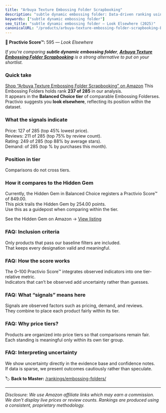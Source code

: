 ```yaml
---
title: "Arbuya Texture Embossing Folder Scrapbooking"
description: "subtle dynamic embossing folder: Data-driven ranking using the Practivio Score™. Positioned by quality, value, demand, findability, momentum."
keywords: ["subtle dynamic embossing folder"]
seo_title: "subtle dynamic embossing folder — Look Elsewhere (2025)"
canonicalURL: "/products/arbuya-texture-embossing-folder-scrapbooking-B0DY7L6778/"
---
```


**🚫 Practivio Score™:** 595 — _Look Elsewhere_


*If you're comparing **subtle dynamic embossing folder**, **[Arbuya Texture Embossing Folder Scrapbooking](https://www.amazon.com/dp/B0DY7L6778?tag=practivio-20)** is a strong alternative to put on your shortlist.*
### Quick take
[Shop “Arbuya Texture Embossing Folder Scrapbooking” on Amazon](https://www.amazon.com/dp/B0DY7L6778?tag=practivio-20)
This Embossing Folders holds rank **237 of 285** in our analysis.  
It appears in the **Balanced Choice tier** of comparable Embossing Folderses.  
Practivio suggests you **look elsewhere**, reflecting its position within the dataset.

### What the signals indicate
Price: 127 of 285 (top 45% lowest price).  
Reviews: 211 of 285 (top 75% by review count).  
Rating: 249 of 285 (top 88% by average stars).  
Demand:  of 285 (top % by purchases this month).

### Position in tier
Comparisons do not cross tiers.

### How it compares to the Hidden Gem
Currently, the Hidden Gem in Balanced Choice registers a Practivio Score™ of 849.00.  
This pick trails the Hidden Gem by 254.00 points.  
Use this as a guidepost when comparing within the tier.  

See the Hidden Gem on Amazon → [View listing](https://www.amazon.com/dp/B0006HXBSU?tag=practivio-20)

### FAQ: Inclusion criteria
Only products that pass our baseline filters are included.  
That keeps every designation valid and meaningful.

### FAQ: How the score works
The 0–100 Practivio Score™ integrates observed indicators into one tier-relative metric.  
Indicators that can’t be observed add uncertainty rather than guesses.

### FAQ: What “signals” means here
Signals are observed factors such as pricing, demand, and reviews.  
They combine to place each product fairly within its tier.

### FAQ: Why price tiers?
Products are organized into price tiers so that comparisons remain fair.  
Each standing is meaningful only within its own tier group.

### FAQ: Interpreting uncertainty
We show uncertainty directly in the evidence base and confidence notes.  
If data is sparse, we present outcomes cautiously rather than speculate.


🏷️ **Back to Master:** [/rankings/embossing-folders/](/rankings/embossing-folders/)

---
_Disclosure: We use Amazon affiliate links which may earn a commission. We don’t display live prices or review counts. Rankings are produced using a consistent, proprietary methodology._
